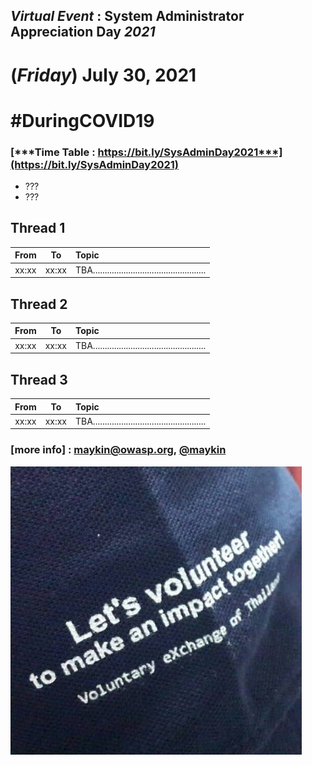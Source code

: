 ## ***Virtual Event*** : System Administrator Appreciation Day ***2021***
# **(*Friday*) July 30, 2021**
# #DuringCOVID19

### [***Time Table : https://bit.ly/SysAdminDay2021***](https://bit.ly/SysAdminDay2021)
+ ???
+ ???

## Thread 1

| From  |    To    |  Topic                                                   |
|:-----:|:--------:|:---------------------------------------------------------|
| xx:xx |  xx:xx   | TBA................................................      |

## Thread 2

| From  |    To    |  Topic                                                   |
|:-----:|:--------:|:---------------------------------------------------------|
| xx:xx |  xx:xx   | TBA................................................      |

## Thread 3

| From  |    To    |  Topic                                                   |
|:-----:|:--------:|:---------------------------------------------------------|
| xx:xx |  xx:xx   | TBA................................................      |


### [more info] : <maykin@owasp.org>, [@maykin](https://line.me/R/ti/p/%40maykin)

[![](Supporters/VolunteXTH.jpg "Thank you to our supporters")](https://VolunteX.github.io)
